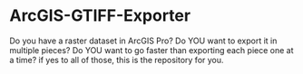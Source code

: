 # ArcGIS-GTIFF-Exporter
Do you have a raster dataset in ArcGIS Pro? Do YOU want to export it in multiple pieces? Do YOU want to go faster than exporting each piece one at a time? if yes to all of those, this is the repository for you.
